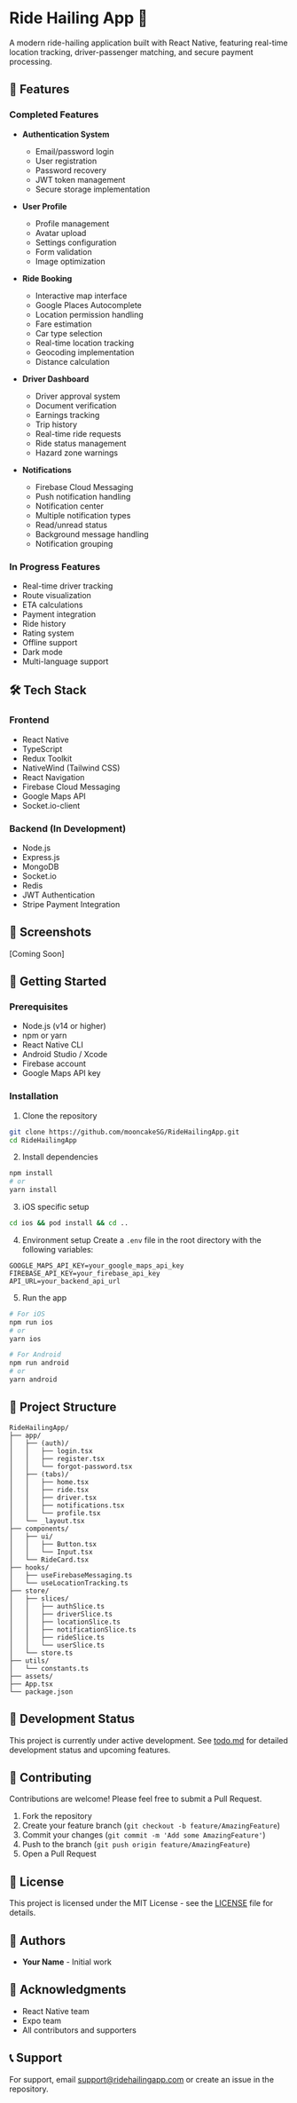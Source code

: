 # Ride Hailing App 🚗

A modern ride-hailing application built with React Native, featuring real-time location tracking, driver-passenger matching, and secure payment processing.

## 🚀 Features

### Completed Features
- **Authentication System**
  - Email/password login
  - User registration
  - Password recovery
  - JWT token management
  - Secure storage implementation

- **User Profile**
  - Profile management
  - Avatar upload
  - Settings configuration
  - Form validation
  - Image optimization

- **Ride Booking**
  - Interactive map interface
  - Google Places Autocomplete
  - Location permission handling
  - Fare estimation
  - Car type selection
  - Real-time location tracking
  - Geocoding implementation
  - Distance calculation

- **Driver Dashboard**
  - Driver approval system
  - Document verification
  - Earnings tracking
  - Trip history
  - Real-time ride requests
  - Ride status management
  - Hazard zone warnings

- **Notifications**
  - Firebase Cloud Messaging
  - Push notification handling
  - Notification center
  - Multiple notification types
  - Read/unread status
  - Background message handling
  - Notification grouping

### In Progress Features
- Real-time driver tracking
- Route visualization
- ETA calculations
- Payment integration
- Ride history
- Rating system
- Offline support
- Dark mode
- Multi-language support

## 🛠 Tech Stack

### Frontend
- React Native
- TypeScript
- Redux Toolkit
- NativeWind (Tailwind CSS)
- React Navigation
- Firebase Cloud Messaging
- Google Maps API
- Socket.io-client

### Backend (In Development)
- Node.js
- Express.js
- MongoDB
- Socket.io
- Redis
- JWT Authentication
- Stripe Payment Integration

## 📱 Screenshots

[Coming Soon]

## 🚀 Getting Started

### Prerequisites
- Node.js (v14 or higher)
- npm or yarn
- React Native CLI
- Android Studio / Xcode
- Firebase account
- Google Maps API key

### Installation

1. Clone the repository
```bash
git clone https://github.com/mooncakeSG/RideHailingApp.git
cd RideHailingApp
```

2. Install dependencies
```bash
npm install
# or
yarn install
```

3. iOS specific setup
```bash
cd ios && pod install && cd ..
```

4. Environment setup
Create a `.env` file in the root directory with the following variables:
```env
GOOGLE_MAPS_API_KEY=your_google_maps_api_key
FIREBASE_API_KEY=your_firebase_api_key
API_URL=your_backend_api_url
```

5. Run the app
```bash
# For iOS
npm run ios
# or
yarn ios

# For Android
npm run android
# or
yarn android
```

## 📁 Project Structure

```
RideHailingApp/
├── app/
│   ├── (auth)/
│   │   ├── login.tsx
│   │   ├── register.tsx
│   │   └── forgot-password.tsx
│   ├── (tabs)/
│   │   ├── home.tsx
│   │   ├── ride.tsx
│   │   ├── driver.tsx
│   │   ├── notifications.tsx
│   │   └── profile.tsx
│   └── _layout.tsx
├── components/
│   ├── ui/
│   │   ├── Button.tsx
│   │   └── Input.tsx
│   └── RideCard.tsx
├── hooks/
│   ├── useFirebaseMessaging.ts
│   └── useLocationTracking.ts
├── store/
│   ├── slices/
│   │   ├── authSlice.ts
│   │   ├── driverSlice.ts
│   │   ├── locationSlice.ts
│   │   ├── notificationSlice.ts
│   │   ├── rideSlice.ts
│   │   └── userSlice.ts
│   └── store.ts
├── utils/
│   └── constants.ts
├── assets/
├── App.tsx
└── package.json
```

## 🔄 Development Status

This project is currently under active development. See [todo.md](todo.md) for detailed development status and upcoming features.

## 🤝 Contributing

Contributions are welcome! Please feel free to submit a Pull Request.

1. Fork the repository
2. Create your feature branch (`git checkout -b feature/AmazingFeature`)
3. Commit your changes (`git commit -m 'Add some AmazingFeature'`)
4. Push to the branch (`git push origin feature/AmazingFeature`)
5. Open a Pull Request

## 📝 License

This project is licensed under the MIT License - see the [LICENSE](LICENSE) file for details.

## 👥 Authors

- **Your Name** - Initial work

## 🙏 Acknowledgments

- React Native team
- Expo team
- All contributors and supporters

## 📞 Support

For support, email support@ridehailingapp.com or create an issue in the repository.
